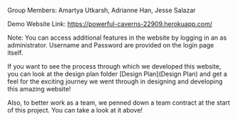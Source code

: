 Group Members: Amartya Utkarsh, Adrianne Han, Jesse Salazar

Demo Website Link: https://powerful-caverns-22909.herokuapp.com/

Note: You can access additional features in the website by logging in an as
administrator. Username and Password are provided on the login page itself.

If you want to see the process through which we developed this website,
you can look at the design plan folder [Design Plan](Design Plan) and get a feel for the exciting journey we
went through in designing and developing this amazing website!

Also, to better work as a team, we penned down a team contract at the start of
this project. You can take a look at it above!
